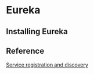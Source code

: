 Eureka
==

Installing Eureka
--



Reference
--

[Service registration and discovery](https://spring.io/guides/gs/service-registration-and-discovery/)
